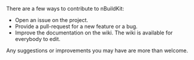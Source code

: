 There are a few ways to contribute to nBuildKit:

* Open an issue on the project.
* Provide a pull-request for a new feature or a bug. 
* Improve the documentation on the wiki. The wiki is available for everybody to edit.

Any suggestions or improvements you may have are more than welcome.
 